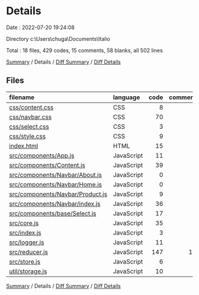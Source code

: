 # Details

Date : 2022-07-20 19:24:08

Directory c:\\Users\\chuga\\Documents\\Italio

Total : 18 files,  429 codes, 15 comments, 58 blanks, all 502 lines

[Summary](results.md) / Details / [Diff Summary](diff.md) / [Diff Details](diff-details.md)

## Files
| filename | language | code | comment | blank | total |
| :--- | :--- | ---: | ---: | ---: | ---: |
| [css/content.css](/css/content.css) | CSS | 8 | 0 | 9 | 17 |
| [css/navbar.css](/css/navbar.css) | CSS | 70 | 0 | 14 | 84 |
| [css/select.css](/css/select.css) | CSS | 3 | 0 | 0 | 3 |
| [css/style.css](/css/style.css) | CSS | 9 | 0 | 1 | 10 |
| [index.html](/index.html) | HTML | 15 | 0 | 0 | 15 |
| [src/components/App.js](/src/components/App.js) | JavaScript | 11 | 0 | 2 | 13 |
| [src/components/Content.js](/src/components/Content.js) | JavaScript | 39 | 0 | 5 | 44 |
| [src/components/Navbar/About.js](/src/components/Navbar/About.js) | JavaScript | 0 | 0 | 1 | 1 |
| [src/components/Navbar/Home.js](/src/components/Navbar/Home.js) | JavaScript | 0 | 0 | 1 | 1 |
| [src/components/Navbar/Product.js](/src/components/Navbar/Product.js) | JavaScript | 9 | 0 | 2 | 11 |
| [src/components/Navbar/index.js](/src/components/Navbar/index.js) | JavaScript | 36 | 0 | 2 | 38 |
| [src/components/base/Select.js](/src/components/base/Select.js) | JavaScript | 17 | 0 | 3 | 20 |
| [src/core.js](/src/core.js) | JavaScript | 35 | 0 | 5 | 40 |
| [src/index.js](/src/index.js) | JavaScript | 3 | 0 | 1 | 4 |
| [src/logger.js](/src/logger.js) | JavaScript | 11 | 0 | 0 | 11 |
| [src/reducer.js](/src/reducer.js) | JavaScript | 147 | 15 | 6 | 168 |
| [src/store.js](/src/store.js) | JavaScript | 6 | 0 | 4 | 10 |
| [util/storage.js](/util/storage.js) | JavaScript | 10 | 0 | 2 | 12 |

[Summary](results.md) / Details / [Diff Summary](diff.md) / [Diff Details](diff-details.md)